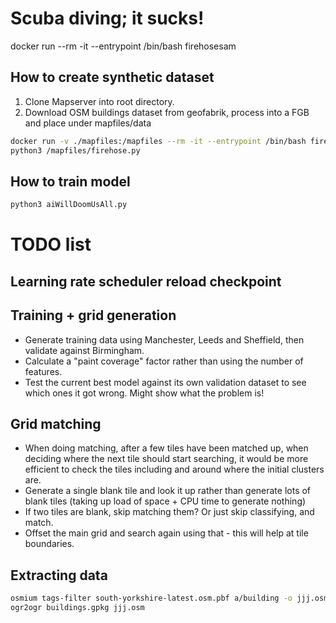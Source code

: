 # Scuba diving; it sucks!
docker run --rm -it --entrypoint /bin/bash firehosesam

## How to create synthetic dataset

1. Clone Mapserver into root directory.
2. Download OSM buildings dataset from geofabrik, process into a FGB and place under mapfiles/data

```sh
docker run -v ./mapfiles:/mapfiles --rm -it --entrypoint /bin/bash firehosesam
python3 /mapfiles/firehose.py
```

## How to train model

```sh
python3 aiWillDoomUsAll.py
```


# TODO list

## Learning rate scheduler reload checkpoint

## Training + grid generation

- Generate training data using Manchester, Leeds and Sheffield, then validate against Birmingham.
- Calculate a "paint coverage" factor rather than using the number of features.
- Test the current best model against its own validation dataset to see which ones it got wrong. Might show what the problem is!

## Grid matching

- When doing matching, after a few tiles have been matched up, when deciding where the next tile should start searching, it would be more efficient to check the tiles including and around where the initial clusters are.
- Generate a single blank tile and look it up rather than generate lots of blank tiles (taking up load of space + CPU time to generate nothing)
- If two tiles are blank, skip matching them? Or just skip classifying, and match.
- Offset the main grid and search again using that - this will help at tile boundaries.

## Extracting data

```bash
osmium tags-filter south-yorkshire-latest.osm.pbf a/building -o jjj.osm
ogr2ogr buildings.gpkg jjj.osm
```
